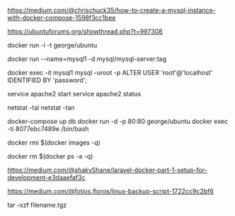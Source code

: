 <!-- MYSQL -->

https://medium.com/@chrischuck35/how-to-create-a-mysql-instance-with-docker-compose-1598f3cc1bee

<!-- BUILD ESSENCIAL -->

https://ubuntuforums.org/showthread.php?t=997308

<!-- RUN UBUNTU -->

docker run -i -t george/ubuntu

<!-- STARTING MYSQL SERVE INSTANCE -->

docker run --name=mysql1 -d mysql/mysql-server:tag

<!-- CHANGE MYSQL PASSWORD -->

docker exec -it mysql1 mysql -uroot -p
ALTER USER 'root'@'localhost' IDENTIFIED BY 'password';

service apache2 start
service apache2 status

netstat -tal
netstat -tan

docker-compose up db
docker run -d -p 80:80 george/ubuntu
docker exec -ti 8077ebc7489e /bin/bash

<!-- In order to delete all images, use the given command -->
docker rmi $(docker images -q)
<!-- In order to delete all containers, use the given command -->
docker rm $(docker ps -a -q)

https://medium.com/@shakyShane/laravel-docker-part-1-setup-for-development-e3daaefaf3c

<!-- BACKUP SCRIPT -->
https://medium.com/@fotios.floros/linux-backup-script-1722cc9c2bf6

<!-- OPEN TGZ -->
tar -xzf filename.tgz